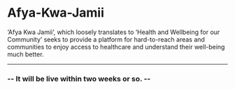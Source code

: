 # Afya-Kwa-Jamii
‘Afya Kwa Jamii’, which loosely translates to ‘Health and Wellbeing for our Community’ seeks to provide a platform for hard-to-reach areas and communities to enjoy access to healthcare and understand their well-being much better. 
------ --------- --------
###                                                  -- It will be live within two weeks or so. -- 
